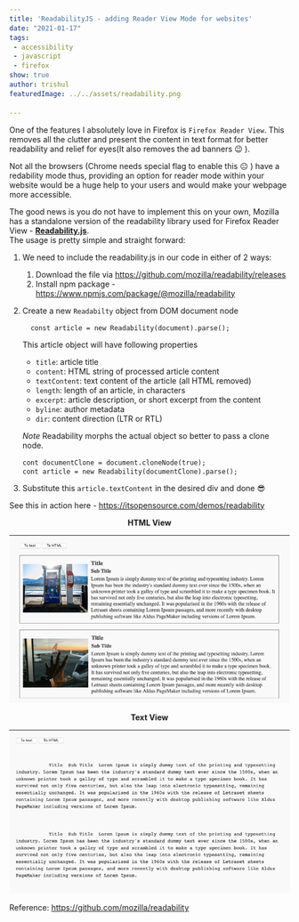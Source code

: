 ```yaml
---
title: 'ReadabilityJS - adding Reader View Mode for websites'
date: "2021-01-17"
tags:
 - accessibility
 - javascript
 - firefox
show: true
author: trishul
featuredImage: ../../assets/readability.png

---
```

 
One of the features I absolutely love in Firefox is `Firefox Reader View`. This removes all the clutter and present the content in text format for better readability and relief for eyes(It also removes the ad banners 😉 ).

Not all the browsers (Chrome needs special flag to enable this 😐 ) have a redability mode thus, providing an option for reader mode within your website would be a huge help to your users and would make your webpage more accessible.  

The good news is you do not have to implement this on your own, Mozilla has a standalone version of the readability library used for Firefox Reader View - [**Readability.js**](https://github.com/mozilla/readability).  
The usage is pretty simple and straight forward:
1. We need to include the readability.js in our code in either of 2 ways:
    1. Download the file via https://github.com/mozilla/readability/releases
    2. Install npm package - https://www.npmjs.com/package/@mozilla/readability
2. Create a new `Readabilty` object from DOM document node
    ```JS
      const article = new Readability(document).parse();
    ```
    This article object will have following properties
    - `title`: article title
    - `content`: HTML string of processed article content
    - `textContent`: text content of the article (all HTML removed)
    - `length`: length of an article, in characters
    - `excerpt`: article description, or short excerpt from the content
    - `byline`: author metadata
    - `dir`: content direction (LTR or RTL)

    _Note_ Readability morphs the actual object so better to pass a clone node.
    ```JS
    cont documentClone = document.cloneNode(true);
    cont article = new Readability(documentClone).parse();
    ```
3. Substitute this `article.textContent` in the desired div and done 😎

See this in action here - https://itsopensource.com/demos/readability

**<center>HTML View</center>**

  ![HTML view](./html.png)

**<center>Text View</center>**

  ![text view](./text.png)


Reference: https://github.com/mozilla/readability
